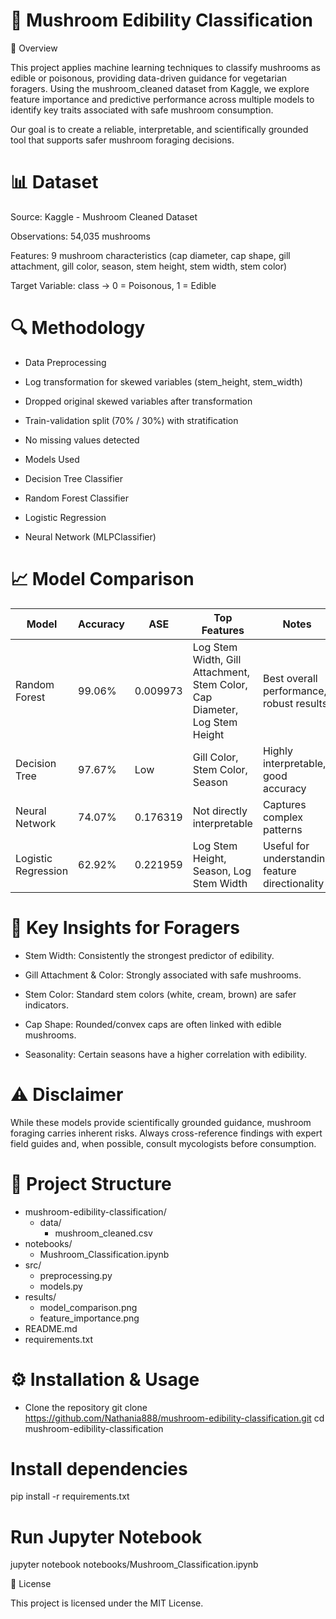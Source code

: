 # 🍄 Mushroom Edibility Classification
📌 Overview

This project applies machine learning techniques to classify mushrooms as edible or poisonous, providing data-driven guidance for vegetarian foragers. Using the mushroom_cleaned dataset from Kaggle, we explore feature importance and predictive performance across multiple models to identify key traits associated with safe mushroom consumption.

Our goal is to create a reliable, interpretable, and scientifically grounded tool that supports safer mushroom foraging decisions.

# 📊 Dataset

Source: Kaggle - Mushroom Cleaned Dataset

Observations: 54,035 mushrooms

Features: 9 mushroom characteristics (cap diameter, cap shape, gill attachment, gill color, season, stem height, stem width, stem color)

Target Variable: class → 0 = Poisonous, 1 = Edible

# 🔍 Methodology
- Data Preprocessing

- Log transformation for skewed variables (stem_height, stem_width)

- Dropped original skewed variables after transformation

- Train-validation split (70% / 30%) with stratification

- No missing values detected

- Models Used

- Decision Tree Classifier

- Random Forest Classifier

- Logistic Regression

- Neural Network (MLPClassifier)

# 📈 Model Comparison

| Model             | Accuracy | ASE       | Top Features                                                                 | Notes                                                |
|-------------------|----------|-----------|-------------------------------------------------------------------------------|------------------------------------------------------|
| Random Forest     | 99.06%   | 0.009973  | Log Stem Width, Gill Attachment, Stem Color, Cap Diameter, Log Stem Height   | Best overall performance, robust results            |
| Decision Tree     | 97.67%   | Low       | Gill Color, Stem Color, Season                                                | Highly interpretable, good accuracy                  |
| Neural Network    | 74.07%   | 0.176319  | Not directly interpretable                                                     | Captures complex patterns                            |
| Logistic Regression| 62.92%  | 0.221959  | Log Stem Height, Season, Log Stem Width                                       | Useful for understanding feature directionality      |


# 🌟 Key Insights for Foragers
* Stem Width: Consistently the strongest predictor of edibility.

* Gill Attachment & Color: Strongly associated with safe mushrooms.

* Stem Color: Standard stem colors (white, cream, brown) are safer indicators.

* Cap Shape: Rounded/convex caps are often linked with edible mushrooms.

* Seasonality: Certain seasons have a higher correlation with edibility.

# ⚠️ Disclaimer

While these models provide scientifically grounded guidance, mushroom foraging carries inherent risks. Always cross-reference findings with expert field guides and, when possible, consult mycologists before consumption.

# 📂 Project Structure
- mushroom-edibility-classification/
  - data/
    - mushroom_cleaned.csv
- notebooks/
  - Mushroom_Classification.ipynb
- src/
  - preprocessing.py
  - models.py
- results/
  - model_comparison.png
  - feature_importance.png
- README.md
- requirements.txt

# ⚙️ Installation & Usage
* Clone the repository
git clone https://github.com/Nathania888/mushroom-edibility-classification.git
cd mushroom-edibility-classification

# Install dependencies
pip install -r requirements.txt

# Run Jupyter Notebook
jupyter notebook notebooks/Mushroom_Classification.ipynb

📜 License

This project is licensed under the MIT License.
